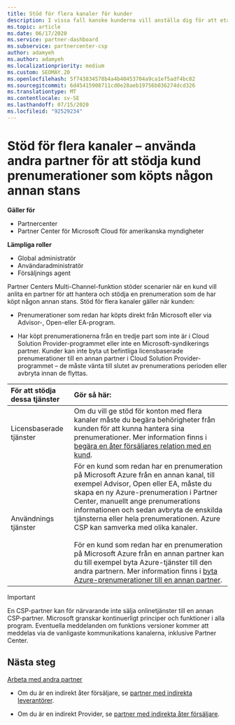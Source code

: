```yaml
---
title: Stöd för flera kanaler för kunder
description: I vissa fall kanske kunderna vill anställa dig för att etablera och stödja en prenumeration som de har köpt någon annan stans.
ms.topic: article
ms.date: 06/17/2020
ms.service: partner-dashboard
ms.subservice: partnercenter-csp
author: adamyeh
ms.author: adamyeh
ms.localizationpriority: medium
ms.custom: SEOMAY.20
ms.openlocfilehash: 5f743834578b4a4b40453704a9ca1ef5adf4bc82
ms.sourcegitcommit: 6d45415908711cd0e28aeb19756b036274dcd326
ms.translationtype: MT
ms.contentlocale: sv-SE
ms.lasthandoff: 07/15/2020
ms.locfileid: "92529234"
---
```

# <a name="multi-channel-support---using-other-partners-to-support-customer-subscriptions-purchased-elsewhere"></a>Stöd för flera kanaler – använda andra partner för att stödja kund prenumerationer som köpts någon annan stans

**Gäller för**

- Partnercenter
- Partner Center för Microsoft Cloud för amerikanska myndigheter

**Lämpliga roller**

- Global administratör
- Användaradministratör
- Försäljnings agent

Partner Centers Multi-Channel-funktion stöder scenarier när en kund vill anlita en partner för att hantera och stödja en prenumeration som de har köpt någon annan stans. Stöd för flera kanaler gäller när kunden:

- Prenumerationer som redan har köpts direkt från Microsoft eller via Advisor-, Open-eller EA-program.

- Har köpt prenumerationerna från en tredje part som inte är i Cloud Solution Provider-programmet eller inte en Microsoft-syndikerings partner. Kunder kan inte byta ut befintliga licensbaserade prenumerationer till en annan partner i Cloud Solution Provider-programmet – de måste vänta till slutet av prenumerations perioden eller avbryta innan de flyttas.

|För att stödja dessa tjänster  | Gör så här: |
|:---------|:---------|
|Licensbaserade tjänster    | Om du vill ge stöd för konton med flera kanaler måste du begära behörigheter från kunden för att kunna hantera sina prenumerationer. Mer information finns i [begära en åter försäljares relation med en kund](request-a-relationship-with-a-customer.md).   |
|Användnings tjänster     |  För en kund som redan har en prenumeration på Microsoft Azure från en annan kanal, till exempel Advisor, Open eller EA, måste du skapa en ny Azure-prenumeration i Partner Center, manuellt ange prenumerations informationen och sedan avbryta de enskilda tjänsterna eller hela prenumerationen. Azure CSP kan samverka med olika kanaler.<br/><br/> För en kund som redan har en prenumeration på Microsoft Azure från en annan partner kan du till exempel byta Azure-tjänster till den andra partnern.  Mer information finns i [byta Azure-prenumerationer till en annan partner](switch-azure-subscriptions-to-a-different-partner.md). |

> [!IMPORTANT]  
> En CSP-partner kan för närvarande inte sälja onlinetjänster till en annan CSP-partner. Microsoft granskar kontinuerligt principer och funktioner i alla program. Eventuella meddelanden om funktions versioner kommer att meddelas via de vanligaste kommunikations kanalerna, inklusive Partner Center.

## <a name="next-steps"></a>Nästa steg

[Arbeta med andra partner](work-with-other-partners.md)

- Om du är en indirekt åter försäljare, se [partner med indirekta leverantörer](indirect-reseller-tasks-in-partner-center.md).

- Om du är en indirekt Provider, se [partner med indirekta åter försäljare](indirect-provider-tasks-in-partner-center.md).
